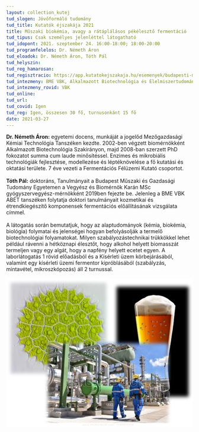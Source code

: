 ```yaml
---
layout: collection_kutej
tud_slogen: Jövőformáló tudomány
tud_title: Kutatók éjszakája 2021
title: Műszaki biokémia, avagy a rátáplálásos pékélesztő fermentáció
tud_tipus: Csak személyes jelenléttel látogatható
tud_idopont: 2021. szeptember 24. 16:00-18:00; 18:00-20:00
tud_programfelelos: Dr. Németh Áron
tud_eloadok: Dr. Németh Áron, Tóth Pál
tud_helyszin:
tud_reg_hamarosan:
tud_regisztracio: https://app.kutatokejszakaja.hu/esemenyek/budapesti-muszaki-es-gazdasagtudomanyi-egyetem[…]zaki-biokemia-avagy-a-rataplalasos-pekeleszto-fermentacio
tud_intezmeny: BME VBK, Alkalmazott Biotechnológia és Élelmiszertudományi Tanszék
tud_intezmeny_rovid: VBK
tud_online:
tud_url:
tud_covid: Igen
tud_reg: Igen, összesen 30 fő, turnusonkánt 15 fő
date: 2021-03-27
---
```


<b>Dr. Németh Áron:</b> egyetemi docens, munkáját a jogelőd Mezőgazdasági Kémiai Technológia Tanszéken kezdte. 2002-ben végzett biomérnökként Alkalmazott Biotechnológia Szakirányon, majd 2008-ban szerzett PhD fokozatot summa cum laude minősítéssel. Enzimes és mikrobiális technológiák fejlesztése, modellezése és léptéknövelése a fő kutatási és oktatási területe. 7 éve vezeti a Fermentációs Félüzemi Kutató csoportot.
<br><br> 
<b>Tóth Pál:</b> doktoráns, Tanulmányait a Budapest Műszaki és Gazdasági Tudomány Egyetemen a Vegyész és Biomérnök Karán MSc gyógyszervegyész-mérnökként 2019ben fejezte be. Jelenleg a BME VBK ABÉT tanszéken folytatja doktori tanulmányait kozmetikai és étrendkiegészítő komponensek fermentációs előállításának vizsgálata címmel.
<br><br>
A látogatás során bemutatjuk, hogy az alaptudományok (kémia, biokémia, biológia) folymatai és jelenségei hogyan befolyásolják a termelő biotechnológiai folyamatokat. Milyen szabályozástechnikai trükkökkel lehet például rávenni a hétköznapi élesztőt, hogy alkohol helyett biomasszát termeljen vagy egy algát, hogy a napfény helyett ecetet egyen.
A laborlátogatás 1 rövid előadásból és a Kísérleti üzem körbejárásából, valamint egy kísérleti üzemi fermentor kipróblásából (szabályzás, mintavétel, mikroszkópozás) áll 2 turnussal.
<br><br>
<img src="images/fermentacio.png" max-width="500" class="center"> 

